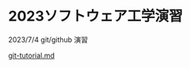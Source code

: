 # 2023ソフトウェア工学演習
2023/7/4
git/github 演習

[git-tutorial.md](https://github.com/TaroSaitama/hello-world/blob/main/git-tutorial.md)